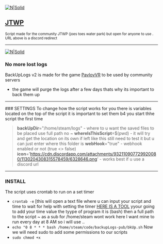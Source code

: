 
[![N|Solid](https://media.moddb.com/images/members/4/3380/3379652/profile/Discord_button.png)](https://www.jtwp.org)
## [JTWP](https://jtwp.org)


<sub>Script made for the community JTWP (joes toes water park) but open for anyone to use . URL above is a discord redirect </sub>
<hr>

[![N|Solid](https://cdn.discordapp.com/attachments/932110907729920080/1130216713493938187/pvl.jpg)](https://nodesource.com/products/nsolid)

### No more lost logs 
BackUpLogs v2 is made for the game [PavlovVR](https://www.vankrupt.com/) to be used by community servers 



- the game will purge the logs after a few days thats why its important to back them up 

<hr>
### SETTINGS
To change how the script works for you there is variables located on the top of the script it is important to set them b4 you start thhe script the first time 

> **backUpDir**="/home/steam/logs" 
    - where to u want the saved files to be placed use full path no ~ 
**whereIsThisScript**=$(pwd)
    - it will try and get the location on its own if left like this still need to test it but u can just enter where this folder is 
**webHook**="true"
    - webhook enabled or not (true <> false) 
**icon**='https://cdn.discordapp.com/attachments/932110907729920080/1130204308315578459/6328646.png'
    - works best if u use a discord url 



<hr>



### INSTALL

 The script uses crontab to run on a set timer 
-  `crontab -e` 
    [this will open a text file where u can input your script and time to wait for help with setting the timer [HERE IS A TOOL](https://crontab.cronhub.io/)
    yyour going to add your time value the tyype of program it is (bash) then a full path to the script ~ as a sub for /home/steam wont work here
I want mine to run every day at 8 AM so i will use ..
- `echo "0 8 * * * bash /home/steam/code/backupLogs-pub/bkUp.sh`
Now we will need sudo to add some permissions to our scripts 
- `sudo chmod +x `
